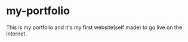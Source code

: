 # my-portfolio
This is my portfolio and it's my first website(self made) to go live on the internet.
